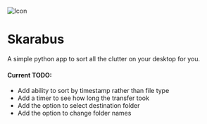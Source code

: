 ![Icon](https://photos3.fotosearch.com/bthumb/CSP/CSP558/grande-excremento-escarabajo-eso-clip-art__k54776659.jpg)

# Skarabus 

A simple python app to sort all the clutter on your desktop for you.

#### Current TODO:
* Add ability to sort by timestamp rather than file type
* Add a timer to see how long the transfer took
* Add the option to select destination folder
* Add the option to change folder names 
